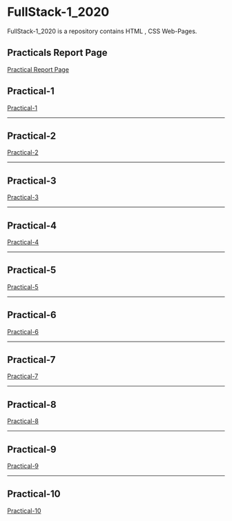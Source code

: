 # FullStack-1_2020
FullStack-1_2020 is a repository contains HTML , CSS Web-Pages.

<h2>Practicals Report Page </h2>
<a href="https://vaishnavi8055.github.io/FullStack-1_2020/" target="_blank">Practical Report Page</a>

<h2>Practical-1</h2>
<a href="https://vaishnavi8055.github.io/FullStack-1_2020/Practicals/Practical-1.html" target="_blank">Practical-1</a>

<hr>

<h2>Practical-2</h2>
<a href="https://vaishnavi8055.github.io/FullStack-1_2020/Practicals/Practical-2.html" target="_blank">Practical-2</a>

<hr>

<h2>Practical-3</h2>
<a href="https://vaishnavi8055.github.io/FullStack-1_2020/Practicals/Practical-3.html" target="_blank">Practical-3</a>

<hr>

<h2>Practical-4</h2>
<a href="https://vaishnavi8055.github.io/FullStack-1_2020/Practicals/Practical-4.html" target="_blank">Practical-4</a>

<hr>

<h2>Practical-5</h2>
<a href="https://vaishnavi8055.github.io/FullStack-1_2020/Practicals/Practical-5.html" target="_blank">Practical-5</a>

<hr>

<h2>Practical-6</h2>
<a href="https://vaishnavi8055.github.io/FullStack-1_2020/Practicals/Practical-6.html" target="_blank">Practical-6</a>

<hr>

<h2>Practical-7</h2>
<a href="https://vaishnavi8055.github.io/FullStack-1_2020/Practicals/Practical-7.html" target="_blank">Practical-7</a>

<hr>

<h2>Practical-8</h2>
<a href="https://vaishnavi8055.github.io/FullStack-1_2020/Practicals/Practical-8.html" target="_blank">Practical-8</a>

<hr>

<h2>Practical-9</h2>
<a href="https://vaishnavi8055.github.io/FullStack-1_2020/Practicals/Practical-9.html" target="_blank">Practical-9</a>

<hr>

<h2>Practical-10</h2>
<a href="https://vaishnavi8055.github.io/FullStack-1_2020/Practicals/Practical-10.html" target="_blank">Practical-10</a>




